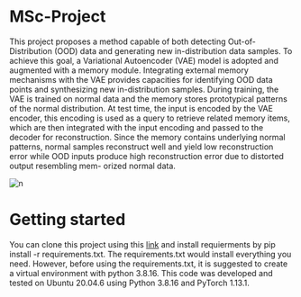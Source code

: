 # MSc-Project

This project proposes a method capable of both detecting Out-of-Distribution (OOD) data
and generating new in-distribution data samples. To achieve this goal, a Variational Autoencoder
(VAE) model is adopted and augmented with a memory module. Integrating external memory
mechanisms with the VAE provides capacities for identifying OOD data points and synthesizing
new in-distribution samples. During training, the VAE is trained on normal data and the memory
stores prototypical patterns of the normal distribution. At test time, the input is encoded by the
VAE encoder, this encoding is used as a query to retrieve related memory items, which are then
integrated with the input encoding and passed to the decoder for reconstruction. Since the memory
contains underlying normal patterns, normal samples reconstruct well and yield low reconstruction
error while OOD inputs produce high reconstruction error due to distorted output resembling mem-
orized normal data.

![n](https://github.com/FaezehAtaei/MSc-Project/assets/27311166/23dc3f7f-a404-4d93-b464-248760edb5ed)


# Getting started

You can clone this project using this [link](https://github.com/FaezehAtaei/MSc-Project.git) and install requierments by pip install -r requirements.txt. The requirements.txt would install everything you need. However, before using the requirements.txt, it is suggested to create a virtual environment with python 3.8.16. This code was developed and tested on Ubuntu 20.04.6 using Python 3.8.16 and PyTorch 1.13.1.
